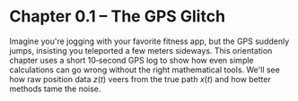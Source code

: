 # Chapter 0.1 – The GPS Glitch

Imagine you're jogging with your favorite fitness app, but the GPS suddenly jumps, insisting you teleported a few meters sideways. This orientation chapter uses a short 10‑second GPS log to show how even simple calculations can go wrong without the right mathematical tools. We'll see how raw position data $z(t)$ veers from the true path $x(t)$ and how better methods tame the noise.
